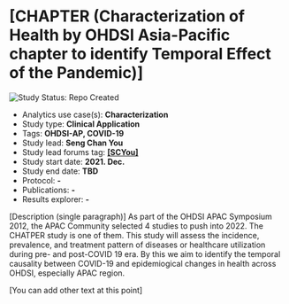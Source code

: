 [CHAPTER (Characterization of Health by OHDSI Asia-Pacific chapter to identify Temporal Effect of the Pandemic)]
=============

<img src="https://img.shields.io/badge/Study%20Status-Repo%20Created-lightgray.svg" alt="Study Status: Repo Created">

- Analytics use case(s): **Characterization**
- Study type: **Clinical Application**
- Tags: **OHDSI-AP, COVID-19**
- Study lead: **Seng Chan You**
- Study lead forums tag: **[[SCYou]](https://forums.ohdsi.org/u/scyou)**
- Study start date: **2021. Dec.**
- Study end date: **TBD**
- Protocol: **-**
- Publications: **-**
- Results explorer: **-**

[Description (single paragraph)]
As part of the OHDSI APAC Symposium 2012, the APAC Community selected 4 studies to push into 2022. The CHATPER study is one of them. This study will assess the incidence, prevalence, and treatment pattern of diseases or healthcare utilization during pre- and post-COVID 19 era. By this we aim to identify the temporal causality between COVID-19 and epidemiogical changes in health across OHDSI, especially APAC region. 

[You can add other text at this point]
